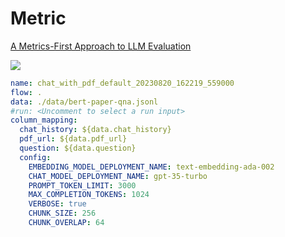 # Metric

[A Metrics-First Approach to LLM Evaluation](https://www.rungalileo.io/blog/metrics-first-approach-to-llm-evaluation)

![](https://cdn.sanity.io/images/tf66morw/production/e8a016367389494c9f56d593b7f65ccb88062fba-1440x1043.png?w=1440&h=1043&auto=format)

```yaml
name: chat_with_pdf_default_20230820_162219_559000
flow: .
data: ./data/bert-paper-qna.jsonl
#run: <Uncomment to select a run input>
column_mapping:
  chat_history: ${data.chat_history}
  pdf_url: ${data.pdf_url}
  question: ${data.question}
  config: 
    EMBEDDING_MODEL_DEPLOYMENT_NAME: text-embedding-ada-002
    CHAT_MODEL_DEPLOYMENT_NAME: gpt-35-turbo
    PROMPT_TOKEN_LIMIT: 3000
    MAX_COMPLETION_TOKENS: 1024
    VERBOSE: true
    CHUNK_SIZE: 256
    CHUNK_OVERLAP: 64
```

